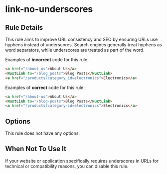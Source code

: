# link-no-underscores

## Rule Details

This rule aims to improve URL consistency and SEO by ensuring URLs use hyphens instead of underscores. Search engines generally treat hyphens as word separators, while underscores are treated as part of the word.

Examples of **incorrect** code for this rule:

```html
<a href="/about_us">About Us</a>
<NuxtLink to="/blog_posts">Blog Posts</NuxtLink>
<a href="/products?category_id=electronics">Electronics</a>
```

Examples of **correct** code for this rule:

```html
<a href="/about-us">About Us</a>
<NuxtLink to="/blog-posts">Blog Posts</NuxtLink>
<a href="/products?category-id=electronics">Electronics</a>
```

## Options

This rule does not have any options.

## When Not To Use It

If your website or application specifically requires underscores in URLs for technical or compatibility reasons, you can disable this rule.
